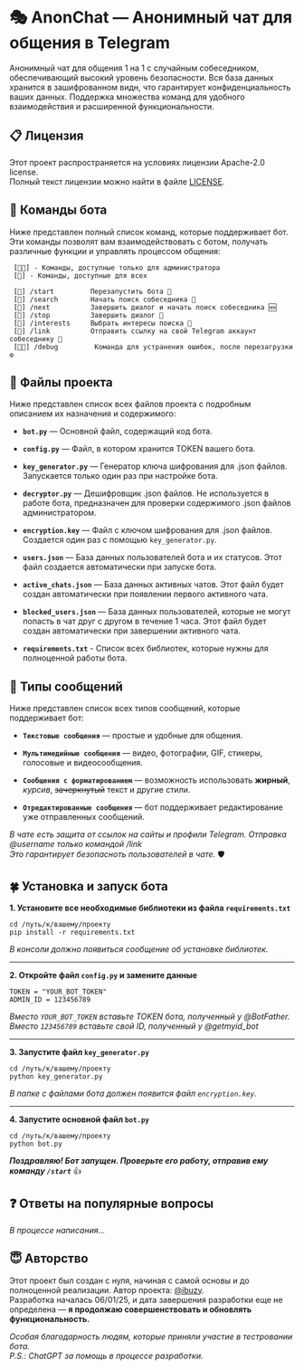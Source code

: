 🎭 AnonChat — Анонимный чат для общения в Telegram
=========================

Анонимный чат для общения 1 на 1 с случайным собеседником, обеспечивающий высокий уровень безопасности.
Вся база данных хранится в зашифрованном видн, что гарантирует конфиденциальность ваших данных.
Поддержка множества команд для удобного взаимодействия и расширенной функциональности.

## 📋 Лицензия
Этот проект распространяется на условиях лицензии Apache-2.0 license.  
Полный текст лицензии можно найти в файле [LICENSE](./LICENSE).

## 🤖 Команды бота
Ниже представлен полный список команд, которые поддерживает бот.
Эти команды позволят вам взаимодействовать с ботом, получать различные функции и управлять процессом общения:
```
 [👮🏼] - Команды, доступные только для администратора
 [👥] - Команды, доступные для всех
 
 [👥] /start         Перезапустить бота 🔄
 [👥] /search        Начать поиск собеседника 🔎
 [👥] /next          Завершить диалог и начать поиск собеседника 🆕
 [👥] /stop          Завершить диалог 🛑
 [👥] /interests     Выбрать интересы поиска 📙
 [👥] /link          Отправить ссылку на свой Telegram аккаунт собеседнику 🔗
 [👮🏼] /debug         Команда для устранения ошибок, после перезагрузки ⚙️
```
## 📁 Файлы проекта
Ниже представлен список всех файлов проекта с подробным описанием их назначения и содержимого:

* **`bot.py`** — Основной файл, содержащий код бота.  
  
* **`config.py`** — Файл, в котором хранится TOKEN вашего бота.  
  
* **`key_generator.py`** — Генератор ключа шифрования для .json файлов. Запускается только один раз при настройке бота.  
  
* **`decryptor.py`** — Дешифровщик .json файлов. Не используется в работе бота, предназначен для проверки содержимого .json файлов администратором.  
  
* **`encryption.key`** — Файл с ключом шифрования для .json файлов. Создается один раз с помощью `key_generator.py`.  
  
* **`users.json`** — База данных пользователей бота и их статусов. Этот файл создается автоматически при запуске бота.  
  
* **`active_chats.json`** — База данных активных чатов. Этот файл будет создан автоматически при появлении первого активного чата.  
  
* **`blocked_users.json`** — База данных пользователей, которые не могут попасть в чат друг с другом в течение 1 часа. Этот файл будет создан автоматически при завершении активного чата.  
  
* **`requirements.txt`** - Список всех библиотек, которые нужны для полноценной работы бота.

## 💭 Типы сообщений
Ниже представлен список всех типов сообщений, которые поддерживает бот:

* **`Текстовые сообщения`** — простые и удобные для общения.
  
* **`Мультимедийные сообщения`** — видео, фотографии, GIF, стикеры, голосовые и видеосообщения.
  
* **`Сообщения с форматированием`** — возможность использовать **жирный**, *курсив*, ~~зачеркнутый~~ текст и другие стили.
  
* **`Отредактированные сообщения`** — бот поддерживает редактирование уже отправленных сообщений.
  
*В чате есть защита от ссылок на сайты и профили Telegram. Отправка @username только командой /link*  
*Это гарантирует безопасноть пользователей в чате.* 🛡

## 🍀 Установка и запуск бота

**1. Установите все необходимые библиотеки из файла `requirements.txt`**
```
cd /путь/к/вашему/проекту
pip install -r requirements.txt
```
  
*В консоли должно появиться сообщение об установке библиотек.*
<hr>

**2. Откройте файл `config.py` и замените данные**
  
```
TOKEN = "YOUR_BOT_TOKEN"
ADMIN_ID = 123456789
```
  
*Вместо `YOUR_BOT_TOKEN` вставьте TOKEN бота, полученный у @BotFather.*  
*Вместо `123456789` вставьте свой ID, полученный у @getmyid_bot*
<hr>

**3. Запустите файл `key_generator.py`**
  
```
cd /путь/к/вашему/проекту
python key_generator.py
```
  
*В папке с файлами бота должен появится файл `encryption.key`.*
<hr>

**4. Запустите основной файл `bot.py`**
  
```
cd /путь/к/вашему/проекту
python bot.py
```
  
***Поздравляю! Бот запущен. Проверьте его работу, отправив ему команду `/start`*** 👍

## ❓ Ответы на популярные вопросы

*В процессе написания...*

## 😇 Авторство

Этот проект был создан с нуля, начиная с самой основы и до полноценной реализации. Автор проекта: [@ibuzy](https://t.me/ibuzy).  
Разработка началась 06/01/25, и дата завершения разработки еще не определена — **я продолжаю совершенствовать и обновлять функциональность.**

*Особая благодарность людям, которые приняли участие в тестровании бота.*  
*P.S.: ChatGPT за помощь в процессе разработки.*

